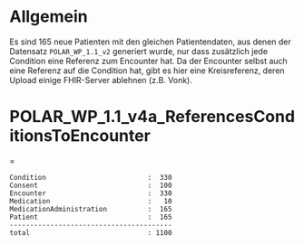 # Allgemein

Es sind 165 neue Patienten mit den gleichen Patientendaten, aus denen der Datensatz `POLAR_WP_1.1_v2` generiert wurde, nur dass zusätzlich jede Condition eine Referenz zum Encounter hat. Da der Encounter selbst auch eine Referenz auf die Condition hat, gibt es hier eine Kreisreferenz, deren Upload einige FHIR-Server ablehnen (z.B. Vonk).

# POLAR_WP_1.1_v4a_ReferencesConditionsToEncounter

=

	Condition                         :  330
	Consent                           :  100
	Encounter                         :  330
	Medication                        :   10
	MedicationAdministration          :  165
	Patient                           :  165
	----------------------------------------
	total                             : 1100